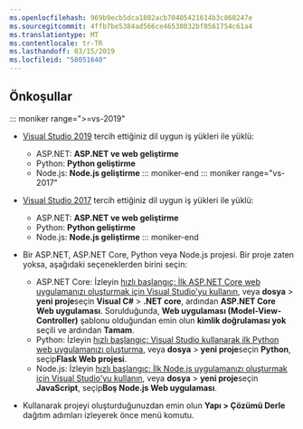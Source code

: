 ```yaml
---
ms.openlocfilehash: 969b9ecb5dca1802acb70405421614b3c860247e
ms.sourcegitcommit: 4ffb7be5384ad566ce46538032bf8561754c61a4
ms.translationtype: MT
ms.contentlocale: tr-TR
ms.lasthandoff: 03/15/2019
ms.locfileid: "58051640"
---
```

## <a name="prerequisites"></a>Önkoşullar

::: moniker range=">=vs-2019"

* [Visual Studio 2019](https://visualstudio.microsoft.com/downloads/) tercih ettiğiniz dil uygun iş yükleri ile yüklü:
  * ASP.NET: **ASP.NET ve web geliştirme**
  * Python: **Python geliştirme**
  * Node.js: **Node.js geliştirme**
::: moniker-end
::: moniker range="vs-2017"
* [Visual Studio 2017](https://visualstudio.microsoft.com/downloads/) tercih ettiğiniz dil uygun iş yükleri ile yüklü:
  * ASP.NET: **ASP.NET ve web geliştirme**
  * Python: **Python geliştirme**
  * Node.js: **Node.js geliştirme**
::: moniker-end

* Bir ASP.NET, ASP.NET Core, Python veya Node.js projesi. Bir proje zaten yoksa, aşağıdaki seçeneklerden birini seçin:
  * ASP.NET Core: İzleyin [hızlı başlangıç: İlk ASP.NET Core web uygulamanızı oluşturmak için Visual Studio'yu kullanın](../../ide/quickstart-aspnet-core.md), veya **dosya** > **yeni proje**seçin **Visual C#**   >  **.NET core**, ardından **ASP.NET Core Web uygulaması**. Sorulduğunda, **Web uygulaması (Model-View-Controller)** şablonu olduğundan emin olun **kimlik doğrulaması yok** seçili ve ardından **Tamam**.
  * Python: İzleyin [hızlı başlangıç: Visual Studio kullanarak ilk Python web uygulamanızı oluşturma](../../ide/quickstart-python.md), veya **dosya** > **yeni proje**seçin **Python**, seçip**Flask Web projesi**.
  * Node.js: İzleyin [hızlı başlangıç: İlk Node.js uygulamanızı oluşturmak için Visual Studio'yu kullanın](../../ide/quickstart-nodejs.md), veya **dosya** > **yeni proje**seçin **JavaScript**, seçip**Boş Node.js Web uygulaması**.

* Kullanarak projeyi oluşturduğunuzdan emin olun **Yapı > Çözümü Derle** dağıtım adımları izleyerek önce menü komutu.